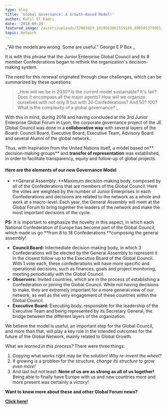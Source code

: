 ```yaml
---
type: blog
title: 'Global Governance: A Growth-Based Model!'
author: Kalil El Kadri
date: '2018-09-19'
featured_image: /assets/uploads/37883429_1019563061559166_808505379901145088_n.jpg
topic: Network
---
```

_"All the models are wrong. Some are useful." George E P Box
_

It is with this phrase that the Junior Enterprise Global Council and its 8 member Confederations began to rethink the organization's decision-making system.

The need for this renewal originated through clear challenges, which can be summarized by these questions:

> _How will we be in 2030?
> Is the current model sustainable? It's fair? Does it encompass all the major agents?
> How will we organize ourselves with not only 8 but with 20 Confederations? And 50? 100?
> What is the complexity of a global governance?
> _

With this in mind, during 2018 and having concluded at the 3rd Junior Enterprise Global Forum in Lyon, the corporate governance project of the JE Global Council was done in a **collaborative way** with several layers of the Board: Council Board, Executive Board, Executive Team, Advisory Board and several Alumni of the global network.

Thus, with inspiration from the United Nations itself, a model based on** decision-making groups** and **transfer of representation** was established, in order to facilitate transparency, equity and follow-up of global projects.

#### Here are the elements of our new Governance Model

* **General Assembly: **Maximum decision-making body, composed by all of the Confederations that are members of the Global Council. Here the votes are weighted by the number of Junior Enterprises in each Confederations and decisions are related to the network as a whole and work at a macro-level. Each year, the General Assembly will meet at the Global Forum to bring together the leaders of the network and make the most important decisions of the cycle.

**PS:** It is important to emphasize the novelty in this aspect, in which each National Confederation of Europe has become part of the Global Council, which made us go **from 8 to 18 Confederations **composing the general assembly!

* **Council Board:** Intermediate decision-making body, in which 3 Confederations will be elected by the General Assembly to represent it in the closest follow-up to the Executive Board of the Global Council. With 1 vote each, these confederations will have more specific and operational decisions, such as finances, goals and project monitoring, meeting periodically with the Global Council.
* **Observers:** Invited countries, which are in the process of establishing a Confederation or joining the Global Council. While not having decisions to make, they are extremely important for a more general view of our network, as well as the very engagement of these countries within the Global Council.
* **Executive Board:** Executing body, responsible for the leadership of the Executive Team and being represented by its Secretary General, the bridge between the different layers of the organization.

We believe the model is useful, an important step for the Global Council, and more than that, will play a key role in the intended outcomes for the future of the Global Network, mainly related to Global Growth.

What we _learned in this process?_ There were three things:

1. Copying what works right may be the solution! _Why re-invent the wheel?_
2. If growing is a problem for the structure, _change its structure to grow even more!_
3. And last but not least: **None of us are as strong as all of us together!** Being able to finally have Europe with us and new countries more and more present was certainly a victory!

**Want to know more about these and other Global Forum news?**

[**Click here!**](https://juniorenterprises.org/insights/what-are-the-latest-achievements-of-our-confederations-around-the-world/)
